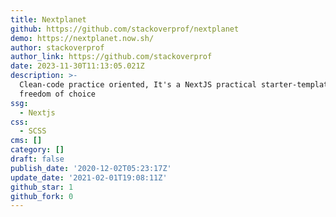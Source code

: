 ```yaml
---
title: Nextplanet
github: https://github.com/stackoverprof/nextplanet
demo: https://nextplanet.now.sh/
author: stackoverprof
author_link: https://github.com/stackoverprof
date: 2023-11-30T11:13:05.021Z
description: >-
  Clean-code practice oriented, It's a NextJS practical starter-template with a
  freedom of choice
ssg:
  - Nextjs
css:
  - SCSS
cms: []
category: []
draft: false
publish_date: '2020-12-02T05:23:17Z'
update_date: '2021-02-01T19:08:11Z'
github_star: 1
github_fork: 0
---
```


